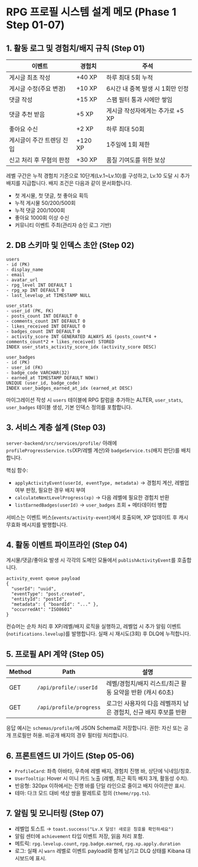 # RPG 프로필 시스템 설계 메모 (Phase 1 Step 01-07)

## 1. 활동 로그 및 경험치/배지 규칙 (Step 01)
| 이벤트 | 경험치 | 주석 |
| --- | --- | --- |
| 게시글 최초 작성 | +40 XP | 하루 최대 5회 누적 |
| 게시글 수정(주요 변경) | +10 XP | 6시간 내 중복 발생 시 1회만 인정 |
| 댓글 작성 | +15 XP | 스팸 필터 통과 시에만 쌓임 |
| 댓글 추천 받음 | +5 XP | 게시글 작성자에게는 추가로 +5 XP |
| 좋아요 수신 | +2 XP | 하루 최대 50회 |
| 게시글이 주간 트렌딩 진입 | +120 XP | 1주일에 1회 제한 |
| 신고 처리 후 무혐의 판정 | +30 XP | 품질 기여도를 위한 보상 |

레벨 구간은 누적 경험치 기준으로 10단계(Lv.1~Lv.10)를 구성하고, Lv.10 도달 시 추가 배지를 지급합니다. 배지 조건은 다음과 같이 문서화합니다.

- 첫 게시물, 첫 댓글, 첫 좋아요 획득
- 누적 게시물 50/200/500회
- 누적 댓글 200/1000회
- 좋아요 1000회 이상 수신
- 커뮤니티 이벤트 주최(관리자 승인 로그 기반)

## 2. DB 스키마 및 인덱스 초안 (Step 02)
```
users
- id (PK)
- display_name
- email
- avatar_url
- rpg_level INT DEFAULT 1
- rpg_xp INT DEFAULT 0
- last_levelup_at TIMESTAMP NULL

user_stats
- user_id (PK, FK)
- posts_count INT DEFAULT 0
- comments_count INT DEFAULT 0
- likes_received INT DEFAULT 0
- badges_count INT DEFAULT 0
- activity_score INT GENERATED ALWAYS AS (posts_count*4 + comments_count*2 + likes_received) STORED
INDEX user_stats_activity_score_idx (activity_score DESC)

user_badges
- id (PK)
- user_id (FK)
- badge_code VARCHAR(32)
- earned_at TIMESTAMP DEFAULT NOW()
UNIQUE (user_id, badge_code)
INDEX user_badges_earned_at_idx (earned_at DESC)
```
마이그레이션 작성 시 `users` 테이블에 RPG 칼럼을 추가하는 ALTER, `user_stats`, `user_badges` 테이블 생성, 기본 인덱스 정의를 포함합니다.

## 3. 서비스 계층 설계 (Step 03)
`server-backend/src/services/profile/` 아래에 `profileProgressService.ts`(XP/레벨 계산)와 `badgeService.ts`(배지 판단)를 배치합니다.

핵심 함수:
- `applyActivityEvent(userId, eventType, metadata)` → 경험치 계산, 레벨업 여부 판정, 필요한 경우 배지 부여
- `calculateNextLevelProgress(xp)` → 다음 레벨에 필요한 경험치 반환
- `listEarnedBadges(userId)` → `user_badges` 조회 + 메타데이터 병합

서비스는 이벤트 버스(`events/activity-event`)에서 호출되며, XP 업데이트 후 캐시 무효화 메시지를 발행합니다.

## 4. 활동 이벤트 파이프라인 (Step 04)
게시물/댓글/좋아요 발생 시 각각의 도메인 모듈에서 `publishActivityEvent`를 호출합니다.

```
activity_event queue payload
{
  "userId": "uuid",
  "eventType": "post.created",
  "entityId": "postId",
  "metadata": { "boardId": "..." },
  "occurredAt": "ISO8601"
}
```
컨슈머는 순차 처리 후 XP/레벨/배지 로직을 실행하고, 레벨업 시 추가 알림 이벤트(`notifications.levelup`)를 발행합니다. 실패 시 재시도(3회) 후 DLQ에 누적합니다.

## 5. 프로필 API 계약 (Step 05)
| Method | Path | 설명 |
| --- | --- | --- |
| GET | `/api/profile/:userId` | 레벨/경험치/배지 리스트/최근 활동 요약을 반환 (캐시 60초) |
| GET | `/api/profile/progress` | 로그인 사용자의 다음 레벨까지 남은 경험치, 신규 배지 후보를 반환 |

응답 예시는 `schemas/profile/`에 JSON Schema로 저장합니다. 권한: 자신 또는 공개 프로필만 허용. 비공개 배지의 경우 필터링 처리합니다.

## 6. 프론트엔드 UI 가이드 (Step 05-06)
- `ProfileCard`: 좌측 아바타, 우측에 레벨 배지, 경험치 진행 바, 상단에 닉네임/칭호.
- `UserTooltip`: Hover 시 미니 카드 노출 (레벨, 최근 획득 배지 3개, 활동성 수치).
- 반응형: 320px 이하에서는 진행 바를 단일 라인으로 줄이고 배지 아이콘만 표시.
- 테마: 다크 모드 대비 색상 쌍을 팔레트로 정의 (`theme/rpg.ts`).

## 7. 알림 및 모니터링 (Step 07)
- 레벨업 토스트 → `toast.success("Lv.X 달성! 새로운 칭호를 확인하세요")`
- 알림 센터에 `achievement` 타입 이벤트 저장, 읽음 처리 포함.
- 메트릭: `rpg.levelup.count`, `rpg.badge.earned`, `rpg.xp.apply.duration`
- 로그: 실패 시 `warn` 레벨로 이벤트 payload와 함께 남기고 DLQ 상태를 Kibana 대시보드에 표시.